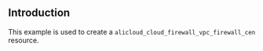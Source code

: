 ## Introduction

This example is used to create a `alicloud_cloud_firewall_vpc_firewall_cen` resource.

<!-- BEGIN_TF_DOCS -->

<!-- END_TF_DOCS -->
